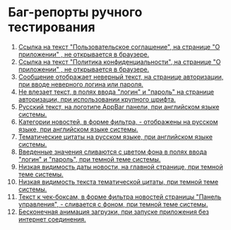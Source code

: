 <h1>Баг-репорты ручного тестирования</h1>
<div class="bug-list">
  <ol>
    <li>
      <a href="https://github.com/Nephedov/Hospice_app_Testing/issues/1#issue-2085085799">
        Ссылка на текст "Пользовательское соглашение", на странице "О приложении" , не открывается в браузере.</a>
    </li>
    <li>
      <a href="https://github.com/Nephedov/Hospice_app_Testing/issues/2#issue-2085859167">
        Ссылка на текст "Политика конфиденциальности", на странице "О приложении" , не открывается в браузере.</a>
    </li>
    <li>
      <a href="https://github.com/Nephedov/Hospice_app_Testing/issues/3#issue-2085890775">
        Сообщение отображает неверный текст, на странице авторизации, при вводе неверного логина или пароля.</a>
    </li>
    <li>
      <a href="https://github.com/Nephedov/Hospice_app_Testing/issues/4#issue-2085977900">
        Не влезает текст, в полях ввода "логин" и "пароль" на странице авторизации, при использовании крупного шрифта.</a>
    </li>
    <li>
      <a href="https://github.com/Nephedov/Hospice_app_Testing/issues/5#issue-2085988792">
        Русский текст, на логотипе AppBar панели, при английском языке системы.</a>
    </li>
    <li>
      <a href="https://github.com/Nephedov/Hospice_app_Testing/issues/6#issue-2086002321">
        Категории новостей, в форме фильтра, - отображены на русском языке, при английском языке системы.</a>
    </li>
    <li>
      <a href="https://github.com/Nephedov/Hospice_app_Testing/issues/7#issue-2086008907">
        Тематические цитаты на русском языке, при английском языке системы.</a>
    </li>
    <li>
      <a href="https://github.com/Nephedov/Hospice_app_Testing/issues/8#issue-2086025495">
        Введенные значения сливаются с цветом фона в полях ввода "логин" и "пароль", при темной теме системы.</a>
    </li>
    <li>
      <a href="https://github.com/Nephedov/Hospice_app_Testing/issues/9#issue-2086037890">
        Низкая видимость даты новости, на главной странице, при темной теме системы.</a>
    </li>
    <li>
      <a href="https://github.com/Nephedov/Hospice_app_Testing/issues/10#issue-2086049064">
        Низкая видимость текста тематической цитаты, при темной теме системы.</a>
    </li>
    <li>
      <a href="https://github.com/Nephedov/Hospice_app_Testing/issues/11#issue-2086063784">
        Текст к чек-боксам, в форме фильтра новостей страницы "Панель управления", - сливается с фоном, при темной теме системы.</a>
    </li>
    <li>
      <a href="https://github.com/Nephedov/Hospice_app_Testing/issues/12#issue-2086082056">
        Бесконечная анимация загрузки, при запуске приложения без интернет соединения.</a>
    </li>
  </ol>
</div>
